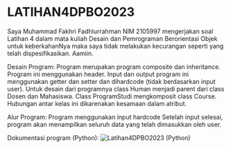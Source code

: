 # LATIHAN4DPBO2023

Saya Muhammad Fakhri Fadhlurrahman NIM 2105997 mengerjakan soal Latihan 4 dalam mata kuliah Desain dan Pemrograman Berorientasi Objek untuk keberkahanNya maka saya tidak melakukan kecurangan seperti yang telah dispesifikasikan. Aamiin.

Desain Program: Program merupakan program composite dan inheritance. Program ini menggunakan header. Input dan output program ini menggunakan getter dan setter dan dihardcode (tidak berdasarkan input user). Untuk desain dari programnya class Human menjadi parent dari class Dosen dan Mahasiswa. Class ProgramStudi mengkomposit class Course. Hubungan antar kelas ini dikarenakan kesamaan dalam atribut.

Alur Program: Program menggunakan input hardcode Setelah input selesai, program akan menampilkan seluruh data yang telah dimasukkan oleh user.

Dokumentasi program (Python):
![Latihan4DPBO2023 (Python)](https://user-images.githubusercontent.com/119662753/223174117-7d637ce7-6947-4d61-bb6f-8d81519169de.png)
